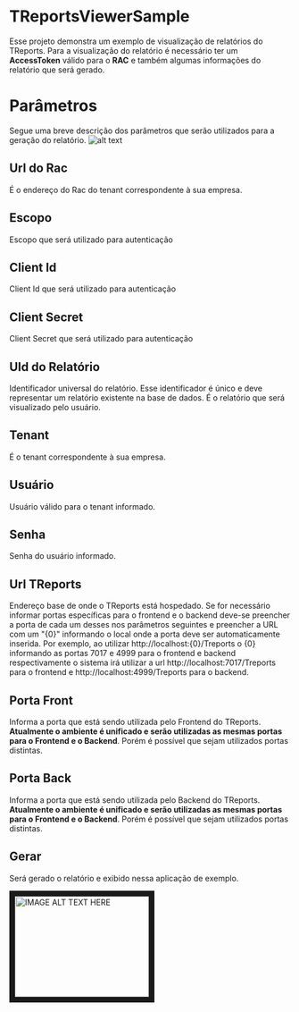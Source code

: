 # TReportsViewerSample
Esse projeto demonstra um exemplo de visualização de relatórios do TReports.
Para a visualização do relatório é necessário ter um **AccessToken** válido para o **RAC** e também algumas informações do relatório que será gerado.

Parâmetros
===
Segue uma breve descrição dos parâmetros que serão utilizados para a geração do relatório.
![alt text][logo]

[logo]: https://github.com/totvs/treports-viewer-sample/blob/master/images/Parametros.png "Main parameters"

Url do Rac
---
É o endereço do Rac do tenant correspondente à sua empresa.

Escopo
---
Escopo que será utilizado para autenticação

Client Id
---
Client Id que será utilizado para autenticação

Client Secret
---
Client Secret que será utilizado para autenticação

UId do Relatório
---
Identificador universal do relatório. Esse identificador é único e deve representar um relatório existente na base de dados. É o relatório que será visualizado pelo usuário.

Tenant
---
É o tenant correspondente à sua empresa.

Usuário
---
Usuário válido para o tenant informado.

Senha
---
Senha do usuário informado.

Url TReports
---
Endereço base de onde o TReports está hospedado. Se for necessário informar portas específicas para o frontend e o backend deve-se preencher a porta de cada um desses nos parâmetros seguintes e preencher a URL com um "{0}" informando o local onde a porta deve ser automaticamente inserida. Por exemplo, ao utilizar http://localhost:{0}/Treports o {0} informando as portas 7017 e 4999 para o frontend e backend respectivamente o sistema irá utilizar a url http://localhost:7017/Treports para o frontend e http://localhost:4999/Treports para o backend.

Porta Front
---
Informa a porta que está sendo utilizada pelo Frontend do TReports. **Atualmente o ambiente é unificado e serão utilizadas as mesmas portas para o Frontend e o Backend**. Porém é possível que sejam utilizados portas distintas.

Porta Back
---
Informa a porta que está sendo utilizada pelo Backend do TReports. **Atualmente o ambiente é unificado e serão utilizadas as mesmas portas para o Frontend e o Backend**. Porém é possível que sejam utilizados portas distintas.

Gerar
---
Será gerado o relatório e exibido nessa aplicação de exemplo.

<a href="http://www.youtube.com/watch?feature=player_embedded&v=K1Ik28wSp0c
" target="_blank"><img src="http://img.youtube.com/vi/K1Ik28wSp0c/3.jpg" 
alt="IMAGE ALT TEXT HERE" width="240" height="180" border="10" /></a>
